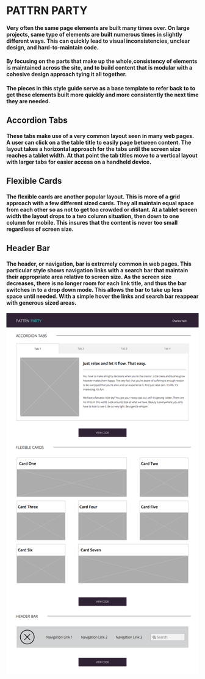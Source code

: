 # PATTRN PARTY

#### Very often the same page elements are built many times over. On large projects, same type of elements are built numerous times in slightly different ways. This can quickly lead to visual inconsistencies, unclear design, and hard-to-maintain code. 

#### By focusing on the parts that make up the whole,consistency of elements is maintained across the site, and to build content that is modular with a cohesive design approach tying it all together.

#### The pieces in this style guide serve as a base template to refer back to to get these elements built more quickly and more consistently the next time they are needed.

## Accordion Tabs

#### These tabs make use of a very common layout seen in many web pages. A user can click on a the table title to easily page between content. The layout takes a horizontal approach for the tabs until the screen size reaches a tablet width. At that point the tab titles move to a vertical layout with larger tabs for easier access on a handheld device.

## Flexible Cards

#### The flexible cards are another popular layout. This is more of a grid approach with a few different sized cards. They all maintain equal space from each other so as not to get too crowded or distant. At a tablet screen width the layout drops to a two column situation, then down to one column for mobile. This insures that the content is never too small regardless of screen size.

## Header Bar

#### The header, or navigation, bar is extremely common in web pages. This particular style shows navigation links with a search bar that maintain their appropriate area relative to screen size. As the screen size decreases, there is no longer room for each link title, and thus the bar switches in to a drop down mode. This allows the bar to take up less space until needed. With a simple hover the links and search bar reappear with generous sized areas.

![ScreenShot](./images/screenShot.png)


